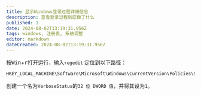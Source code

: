 ```yaml
---
title: 显示Windows登录过程详细信息
description: 查看登录过程到底做了什么
published: 1
date: 2024-08-02T13:19:31.956Z
tags: windows, 注册表, 系统调整
editor: markdown
dateCreated: 2024-08-02T13:19:31.956Z
---
```


按<kbd>Win</kbd>+<kbd>r</kbd>打开运行，输入`regedit`
定位到以下路径：
```bat
HKEY_LOCAL_MACHINE\Software\Microsoft\Windows\CurrentVersion\Policies\System
```
创建一个名为`VerboseStatus`的`32 位 DWORD 值`，并将其设为`1`。